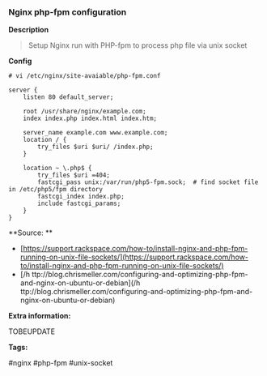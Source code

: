 ### Nginx php-fpm configuration

**Description**

> Setup Nginx run with PHP-fpm to process php file via unix socket

**Config**

```
# vi /etc/nginx/site-avaiable/php-fpm.conf

server {
    listen 80 default_server;

    root /usr/share/nginx/example.com;
    index index.php index.html index.htm;

    server_name example.com www.example.com;
    location / {
        try_files $uri $uri/ /index.php;
    }

    location ~ \.php$ {
        try_files $uri =404;
        fastcgi_pass unix:/var/run/php5-fpm.sock;  # find socket file in /etc/php5/fpm directory
        fastcgi_index index.php;
        include fastcgi_params;
    }
}
```

**Source: **

* [https://support.rackspace.com/how-to/install-nginx-and-php-fpm-running-on-unix-file-sockets/](https://support.rackspace.com/how-to/install-nginx-and-php-fpm-running-on-unix-file-sockets/)
* [/h ttp://blog.chrismeller.com/configuring-and-optimizing-php-fpm-and-nginx-on-ubuntu-or-debian](/h ttp://blog.chrismeller.com/configuring-and-optimizing-php-fpm-and-nginx-on-ubuntu-or-debian)

**Extra information:**

TOBEUPDATE

**Tags:**

\#nginx \#php-fpm  \#unix-socket

